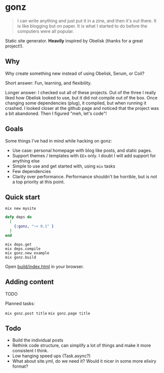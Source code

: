 # gonz

> I can write anything and just put it in a zine, and then it's out there. It is like blogging but on paper. It is what I started to do before the computers were all popular.

Static site generator. **Heavily** inspired by Obelisk (thanks for a great project!).

## Why

Why create something new instead of using Obelisk, Serum, or Coil?

Short answer: Fun, learning, and flexibility.

Longer answer: I checked out all of these projects. Out of the three I really liked how Obelisk looked to use,
but it did not compile out of the box. Once changing some dependencies (plug), it compiled, but when running it crashed.
I looked closer at the github page and noticed that the project was a bit abandoned. Then I figured  "meh, let's code"!

## Goals

Some things I've had in mind while hacking on gonz:

- Use case: personal homepage with blog like posts, and static pages.
- Support themes / templates with `EEx` only. I doubt I will add support for anything else
- Simple to use and get started with, using `mix` tasks
- Few dependencies
- Clarity over performance. Performance shouldn't be horrible, but is not a top priority at this point.

## Quick start

`mix new mysite`

```elixir
defp deps do
  [
    {:gonz, "~> 0.1" }
  ]
end
```

    mix deps.get
    mix deps.compile
    mix gonz.new example
    mix gonz.build

Open [build/index.html](build/index.html) in your browser.

## Adding content

TODO

Planned tasks:

`mix gonz.post title`
`mix gonz.page title`

## Todo

- Build the individual posts
- Rethink code structure, can simplify a lot of things and make it more consistent I think.
- Low hanging speed ups (Task.async?)
- What about site.yml, do we need it? Would it nicer in some more elixiry format?
